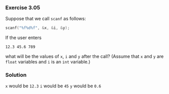 ### Exercise 3.05

Suppose that we call `scanf` as follows:

```c
scanf("%f%d%f", &x, &i, &y);
```

If the user enters

```
12.3 45.6 789
```

what will be the values of `x`, `i` and `y` after the call? (Assume that `x` and
`y` are `float` variables and `i` is an `int` variable.)

### Solution

`x` would be `12.3`
`i` would be `45`
`y` would be `0.6`
